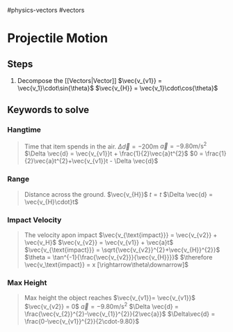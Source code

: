 #physics-vectors 
#vectors 
# Projectile Motion
## Steps
1. Decompose the [[Vectors|Vector]]
$\vec{v_{v1}} = \vec{v_1}\cdot\sin{\theta}$
$\vec{v_{H}} = \vec{v_1}\cdot\cos{\theta}$ 
## Keywords to solve
### Hangtime
> Time that item spends in the air.
$\Delta \vec{d} = -200\text{m}$
$\vec{a} = -9.80\text{m/s}^2$ 
$\Delta \vec{d} = \vec{v_{v1}}t + \frac{1}{2}\vec{a}t^{2}$ 
$0 = \frac{1}{2}\vec{a}t^{2}+\vec{v_{v1}}t - \Delta \vec{d}$
### Range
> Distance across the ground.
$\vec{v_{H}}$
$t=t$
$\Delta \vec{d} = \vec{v_{H}\cdot}t$ 
### Impact Velocity
> The velocity apon impact
$\vec{v_{\text{impact}}} = \vec{v_{v2}} + \vec{v_H}$
$\vec{v_{v2}} = \vec{v_{v1}} + \vec{a}t$ 
$\vec{v_{\text{impact}}} = \sqrt{\vec{v_{v2}}^{2}+\vec{v_{H}}^{2}}$ 
$\theta = \tan^{-1}{\frac{\vec{v_{v2}}}{\vec{v_{H}}}}$
$\therefore \vec{v_\text{impact}} = x [\rightarrow\theta\downarrow]$    
### Max Height
> Max height the object reaches
$\vec{v_{v1}}= \vec{v_{v1}}$
$\vec{v_{v2}} = 0$ 
$\vec{a} = -9.80\text{m/s}^2$
$\Delta \vec{d} = \frac{\vec{v_{2}}^{2}-\vec{v_{1}}^{2}}{2\vec{a}}$ 
$\Delta\vec{d} = \frac{0-\vec{v_{v1}}^{2}}{2\cdot-9.80}$  